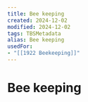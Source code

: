 ```yaml
---
title: Bee keeping
created: 2024-12-02
modified: 2024-12-02
tags: TBSMetadata
alias: Bee keeping
usedFor:
- "[[1922 Beekeeping]]"
---
```

# Bee keeping
